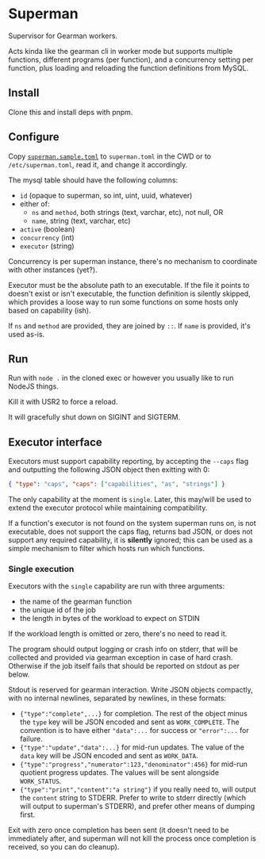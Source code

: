# Superman

Supervisor for Gearman workers.

Acts kinda like the gearman cli in worker mode but supports multiple functions,
different programs (per function), and a concurrency setting per function, plus
loading and reloading the function definitions from MySQL.

## Install

Clone this and install deps with pnpm.

## Configure

Copy [`superman.sample.toml`](./superman.sample.toml) to `superman.toml` in the
CWD or to `/etc/superman.toml`, read it, and change it accordingly.

The mysql table should have the following columns:

 - `id` (opaque to superman, so int, uint, uuid, whatever)
 - either of:
   + `ns` and `method`, both strings (text, varchar, etc), not null, OR
   + `name`, string (text, varchar, etc)
 - `active` (boolean)
 - `concurrency` (int)
 - `executor` (string)

Concurrency is per superman instance, there's no mechanism to coordinate with
other instances (yet?).

Executor must be the absolute path to an executable. If the file it points to
doesn't exist or isn't executable, the function definition is silently skipped,
which provides a loose way to run some functions on some hosts only based on
capability (ish).

If `ns` and `method` are provided, they are joined by `::`. If `name` is
provided, it's used as-is.

## Run

Run with `node .` in the cloned exec or however you usually like to run NodeJS
things.

Kill it with USR2 to force a reload.

It will gracefully shut down on SIGINT and SIGTERM.

## Executor interface

Executors must support capability reporting, by accepting the `--caps`
flag and outputting the following JSON object then exitting with 0:

```json
{ "type": "caps", "caps": ["capabilities", "as", "strings"] }
```

The only capability at the moment is `single`. Later, this may/will be
used to extend the executor protocol while maintaining compatibility.

If a function's executor is not found on the system superman runs on, is
not executable, does not support the caps flag, returns bad JSON, or
does not support any required capability, it is **silently** ignored;
this can be used as a simple mechanism to filter which hosts run which
functions.

### Single execution

Executors with the `single` capability are run with three arguments:

 - the name of the gearman function
 - the unique id of the job
 - the length in bytes of the workload to expect on STDIN

If the workload length is omitted or zero, there's no need to read it.

The program should output logging or crash info on stderr, that will be
collected and provided via gearman exception in case of hard crash. Otherwise
if the job itself fails that should be reported on stdout as per below.

Stdout is reserved for gearman interaction. Write JSON objects compactly, with
no internal newlines, separated by newlines, in these formats:

 - `{"type":"complete",...}` for completion. The rest of the object minus the
   `type` key will be JSON encoded and sent as `WORK_COMPLETE`. The convention
   is to have either `"data":...` for success or `"error":...` for failure.
 - `{"type":"update","data":...}` for mid-run updates. The value of the `data`
   key will be JSON encoded and sent as `WORK_DATA`.
 - `{"type":"progress","numerator":123,"denominator":456}` for mid-run quotient
   progress updates. The values will be sent alongside `WORK_STATUS`.
 - `{"type":"print","content":"a string"}` if you really need to, will output
   the `content` string to STDERR. Prefer to write to stderr directly (which
   will output to superman's STDERR), and prefer other means of dumping first.

Exit with zero once completion has been sent (it doesn't need to be immediately
after, and superman will not kill the process once completion is received, so
you can do cleanup).

